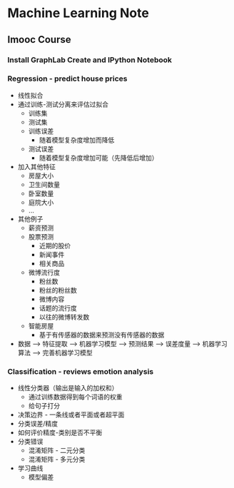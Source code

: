 # Machine Learning Note
## Imooc Course
### Install GraphLab Create and IPython Notebook
### Regression - predict house prices
* 线性拟合
* 通过训练-测试分离来评估过拟合
    * 训练集
    * 测试集
    * 训练误差
        * 随着模型复杂度增加而降低
    * 测试误差
        * 随着模型复杂度增加可能（先降低后增加）
* 加入其他特征
    * 房屋大小
    * 卫生间数量
    * 卧室数量
    * 庭院大小
    * ...
* 其他例子
    * 薪资预测
    * 股票预测
        * 近期的股价
        * 新闻事件
        * 相关商品
    * 微博流行度
        * 粉丝数
        * 粉丝的粉丝数
        * 微博内容
        * 话题的流行度
        * 以往的微博转发数
    * 智能房屋
        * 基于有传感器的数据来预测没有传感器的数据
* 数据 --> 特征提取 --> 机器学习模型 --> 预测结果 --> 误差度量 --> 机器学习算法 --> 完善机器学习模型

### Classification - reviews emotion analysis
* 线性分类器（输出是输入的加权和）
    * 通过训练数据得到每个词语的权重
    * 给句子打分
* 决策边界 - 一条线或者平面或者超平面
* 分类误差/精度
* 如何评价精度-类别是否不平衡
* 分类错误
    * 混淆矩阵 - 二元分类
    * 混淆矩阵 - 多元分类
* 学习曲线
    * 模型偏差